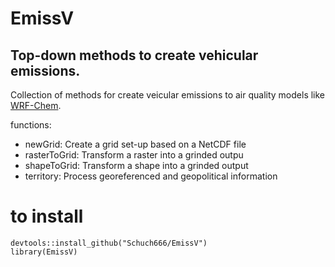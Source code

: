 # EmissV

## Top-down methods to create vehicular emissions.

Collection of methods for create veicular emissions to air quality models like [WRF-Chem](https://ruc.noaa.gov/wrf/wrf-chem/).

functions:

- newGrid: Create a grid set-up based on a NetCDF file
- rasterToGrid: Transform a raster into a grinded outpu
- shapeToGrid: Transform a shape into a grinded output
- territory: Process georeferenced and geopolitical information

# to install

```{r eval=F}
devtools::install_github("Schuch666/EmissV")
library(EmissV)
```
